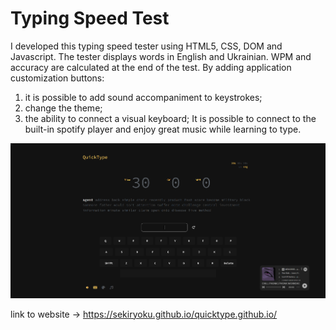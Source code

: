 # Typing Speed Test

I developed this typing speed tester using HTML5, CSS, DOM and Javascript. The tester displays words in English and Ukrainian. WPM and accuracy are calculated at the end of the test. By adding application customization buttons:
1. it is possible to add sound accompaniment to keystrokes;
2. change the theme;
3. the ability to connect a visual keyboard;
It is possible to connect to the built-in spotify player and enjoy great music while learning to type.

![image](/assets/pictures/screenshot-typingspeedtest.png)


link to website -> https://sekiryoku.github.io/quicktype.github.io/

